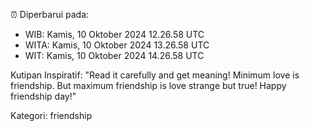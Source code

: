 ⏰ Diperbarui pada:
- WIB: Kamis, 10 Oktober 2024 12.26.58 UTC
- WITA: Kamis, 10 Oktober 2024 13.26.58 UTC
- WIT: Kamis, 10 Oktober 2024 14.26.58 UTC

Kutipan Inspiratif:
"Read it carefully and get meaning! Minimum love is friendship. But maximum friendship is love strange but true! Happy friendship day!"


Kategori: friendship


